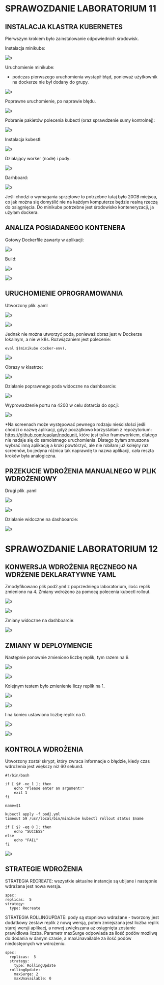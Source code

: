 # SPRAWOZDANIE LABORATORIUM 11

## INSTALACJA KLASTRA KUBERNETES


Pierwszym krokiem było zainstalowanie odpowiednich środowisk.

Instalacja minikube:

![x](./screen_l11/1.png) 


Uruchomienie minikube:
* podczas pierwszego uruchomienia wystąpił błąd, ponieważ użytkownik na dockerze nie był dodany do grupy. 

![x](./screen_l11/x.png)


Poprawne uruchomienie, po naprawie błędu.

![x](./screen_l11/5.png)


Pobranie pakietów polecenia kubectl (oraz sprawdzenie sumy kontrolnej):

![x](./screen_l11/2.png)


Instalacja kubestl:

![x](./screen_l11/4.png)


Działający worker (node) i pody:

![x](./screen_l11/6.png)


Darhboard:

![x](./screen_l11/7.png)


Jeśli chodzi o wymagania sprzętowe to potrzebne tutaj było 20GB miejsca, co jak można się domyślić nie na każdym komputerze będzie realną rzeczą do osiągnięcia. Do minikube potrzebne jest środowisko konteneryzacji, ja użyłam dockera.


## ANALIZA POSIADANEGO KONTENERA

Gotowy Dockerfile zawarty w aplikacji:

![x](./screen_l11/a.png)

Build:

![x](./screen_l11/y.png)


![x](./screen_l11/z.png)


## URUCHOMIENIE OPROGRAMOWANIA

Utworzony plik .yaml

![x](./screen_l11/8.png)

![x](./screen_l11/9.png)

Jednak nie można utworzyć poda, ponieważ obraz jest w Dockerze lokalnym, a nie w k8s.
Rozwiązaniem jest polecenie: 

    eval $(minikube docker-env).

![x](./screen_l11/10.png)

Obrazy w klastrze:

![x](./screen_l11/11.png)

Działanie poprawnego poda widoczne na dashboarcie:

![x](./screen_l11/12.png)


Wyprowadzenie portu na 4200 w celu dotarcia do opcji:

![x](./screen_l11/13.png)


*Na screenach może występować pewnego rodzaju nieścisłości jeśli chodzi o nazwę aplikacji, gdyż początkowo korzystałam z repozytorium: https://github.com/caolan/nodeunit, które jest tylko frameworkiem, dlatego nie nadaje się do samoistnego uruchomienia. Dlatego byłam zmuszona wybrać inną aplikację a kroki powtórzyć, ale nie robiłam już kolejny raz screenów, bo jedyna różnica tak naprawdę to nazwa aplikacji, cała reszta kroków była analogiczna.


## PRZEKUCIE WDROŻENIA MANUALNEGO W PLIK WDROŻENIOWY

Drugi plik .yaml

![x](./screen_l11/b.png)

![x](./screen_l11/14.png)


Działanie widoczne na dashboarcie:

![x](./screen_l11/15.png)



# SPRAWOZDANIE LABORATORIUM 12

## KONWERSJA WDROŻENIA RĘCZNEGO NA WDRŻENIE DEKLARATYWNE YAML

Zmodyfikowano plik pod2.yml z poprzedniego laboratorium, ilośc replik zmieniono na 4. Zmiany wdrożono za pomocą polecenia kubectl rollout.

![x](./screen_l12/1.png)

![x](./screen_l12/2.png)

Zmiany widoczne na dashboarcie:

![x](./screen_l12/3.png)

## ZMIANY W DEPLOYMENCIE

Następnie ponownie zmieniono liczbę replik, tym razem na 9.


![x](./screen_l12/4.png)


![x](./screen_l12/5.png)

Kolejnym testem było zmienienie liczy replik na 1.


![x](./screen_l12/7.png)


![x](./screen_l12/8.png)

I na koniec ustawiono liczbę replik na 0.


![x](./screen_l12/10.png)


![x](./screen_l12/11.png)


## KONTROLA WDROŻENIA

Utworzony został skrypt, który zwraca informacje o błędzie, kiedy czas wdrożenia jest większy niż 60 sekund.

    #!/bin/bash

    if [ $# -ne 1 ]; then
        echo "Please enter an argument!"
        exit 1
    fi

    name=$1

    kubectl apply -f pod2.yml
    timeout 59 /usr/local/bin/minikube kubectl rollout status $name

    if [ $? -eq 0 ]; then
        echo "SUCCESS"
    else
        echo "FAIL"
    fi

![x](./screen_l12/12.png)

## STRATEGIE WDROŻENIA

STRATEGIA RECREATE: wszystkie aktualne instancje są ubijane i następnie wdrażana jest nowa wersja.

    spec:
    replicas:  5
    strategy:
      type: Recreate


STRATEGIA ROLLINGUPDATE: pody są stopniowo wdrażane - tworzony jest dodatkowy zestaw replik z nową wersją, potem zmiejszana jest liczba replik starej wersji aplikacj, a nowej zwiększana aż osiągnięta zostanie prawidłowa liczba. Parametr maxSurge odpowiada za ilość podów możliwą do dodania w danym czasie, a maxUnavailable za ilość podów niedostęonych we wdrożeniu.

    spec:
      replicas:  5
      strategy:
        type: RollingUpdate
      rollingUpdate:
        maxSurge: 2
        maxUnavailable: 0
